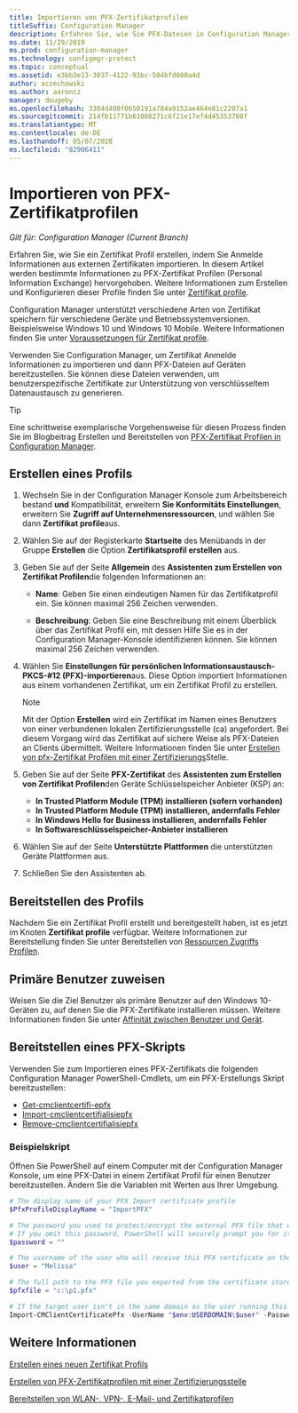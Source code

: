 ```yaml
---
title: Importieren von PFX-Zertifikatprofilen
titleSuffix: Configuration Manager
description: Erfahren Sie, wie Sie PFX-Dateien in Configuration Manager verwenden, um benutzerspezifische Zertifikate zu generieren, die den verschlüsselten Datenaustausch unterstützen.
ms.date: 11/29/2019
ms.prod: configuration-manager
ms.technology: configmgr-protect
ms.topic: conceptual
ms.assetid: e3bb3e13-3037-4122-93bc-504bfd080a4d
author: aczechowski
ms.author: aaroncz
manager: dougeby
ms.openlocfilehash: 3304d480f0650191a784a9152ae464e81c2207a1
ms.sourcegitcommit: 214fb11771b61008271c6f21e17ef4d45353788f
ms.translationtype: MT
ms.contentlocale: de-DE
ms.lasthandoff: 05/07/2020
ms.locfileid: "82906411"
---
```

# <a name="import-pfx-certificate-profiles"></a>Importieren von PFX-Zertifikatprofilen

*Gilt für: Configuration Manager (Current Branch)*

Erfahren Sie, wie Sie ein Zertifikat Profil erstellen, indem Sie Anmelde Informationen aus externen Zertifikaten importieren. In diesem Artikel werden bestimmte Informationen zu PFX-Zertifikat Profilen (Personal Information Exchange) hervorgehoben. Weitere Informationen zum Erstellen und Konfigurieren dieser Profile finden Sie unter [Zertifikat profile](../../protect/deploy-use/introduction-to-certificate-profiles.md).

Configuration Manager unterstützt verschiedene Arten von Zertifikat speichern für verschiedene Geräte und Betriebssystemversionen. Beispielsweise Windows 10 und Windows 10 Mobile. Weitere Informationen finden Sie unter [Voraussetzungen für Zertifikat profile](../../protect/plan-design/prerequisites-for-certificate-profiles.md).

Verwenden Sie Configuration Manager, um Zertifikat Anmelde Informationen zu importieren und dann PFX-Dateien auf Geräten bereitzustellen. Sie können diese Dateien verwenden, um benutzerspezifische Zertifikate zur Unterstützung von verschlüsseltem Datenaustausch zu generieren.

> [!TIP]  
> Eine schrittweise exemplarische Vorgehensweise für diesen Prozess finden Sie im Blogbeitrag Erstellen und Bereitstellen von [PFX-Zertifikat Profilen in Configuration Manager](https://docs.microsoft.com/archive/blogs/karanrustagi/how-to-create-and-deploy-pfx-certificate-profiles-in-configuration-manager).  

## <a name="create-a-profile"></a>Erstellen eines Profils

1. Wechseln Sie in der Configuration Manager Konsole zum Arbeitsbereich bestand **und** Kompatibilität, erweitern **Sie Konformitäts Einstellungen**, erweitern Sie **Zugriff auf Unternehmensressourcen**, und wählen Sie dann **Zertifikat profile**aus.

1. Wählen Sie auf der Registerkarte **Startseite** des Menübands in der Gruppe **Erstellen** die Option **Zertifikatsprofil erstellen** aus.

1. Geben Sie auf der Seite **Allgemein** des **Assistenten zum Erstellen von Zertifikat Profilen**die folgenden Informationen an:  

    - **Name**: Geben Sie einen eindeutigen Namen für das Zertifikatprofil ein. Sie können maximal 256 Zeichen verwenden.  

    - **Beschreibung**: Geben Sie eine Beschreibung mit einem Überblick über das Zertifikat Profil ein, mit dessen Hilfe Sie es in der Configuration Manager-Konsole identifizieren können. Sie können maximal 256 Zeichen verwenden.  

1. Wählen Sie **Einstellungen für persönlichen Informationsaustausch-PKCS-#12 (PFX)-importieren**aus. Diese Option importiert Informationen aus einem vorhandenen Zertifikat, um ein Zertifikat Profil zu erstellen.

    > [!NOTE]
    > Mit der Option **Erstellen** wird ein Zertifikat im Namen eines Benutzers von einer verbundenen lokalen Zertifizierungsstelle (ca) angefordert. Bei diesem Vorgang wird das Zertifikat auf sichere Weise als PFX-Dateien an Clients übermittelt. Weitere Informationen finden Sie unter [Erstellen von pfx-Zertifikat Profilen mit einer Zertifizierungs](create-pfx-certificate-profiles.md)Stelle.

1. Geben Sie auf der Seite **PFX-Zertifikat** des **Assistenten zum Erstellen von Zertifikat Profilen**den Geräte Schlüsselspeicher Anbieter (KSP) an:

    - **In Trusted Platform Module (TPM) installieren (sofern vorhanden)**  
    - **In Trusted Platform Module (TPM) installieren, andernfalls Fehler**
    - **In Windows Hello for Business installieren, andernfalls Fehler**
    - **In Softwareschlüsselspeicher-Anbieter installieren**

1. Wählen Sie auf der Seite **Unterstützte Plattformen** die unterstützten Geräte Plattformen aus.

1. Schließen Sie den Assistenten ab.

## <a name="deploy-the-profile"></a>Bereitstellen des Profils

Nachdem Sie ein Zertifikat Profil erstellt und bereitgestellt haben, ist es jetzt im Knoten **Zertifikat profile** verfügbar. Weitere Informationen zur Bereitstellung finden Sie unter Bereitstellen von [Ressourcen Zugriffs Profilen](../../protect/deploy-use/deploy-wifi-vpn-email-cert-profiles.md).

## <a name="assign-primary-users"></a>Primäre Benutzer zuweisen

Weisen Sie die Ziel Benutzer als primäre Benutzer auf den Windows 10-Geräten zu, auf denen Sie die PFX-Zertifikate installieren müssen. Weitere Informationen finden Sie unter [Affinität zwischen Benutzer und Gerät](../../apps/deploy-use/link-users-and-devices-with-user-device-affinity.md).

## <a name="provision-a-create-pfx-script"></a>Bereitstellen eines PFX-Skripts

Verwenden Sie zum Importieren eines PFX-Zertifikats die folgenden Configuration Manager PowerShell-Cmdlets, um ein PFX-Erstellungs Skript bereitzustellen:

- [Get-cmclientcertifi-epfx](https://docs.microsoft.com/powershell/module/configurationmanager/get-cmclientcertificatepfx?view=sccm-ps)
- [Import-cmclientcertifialisiepfx](https://docs.microsoft.com/powershell/module/configurationmanager/import-cmclientcertificatepfx?view=sccm-ps)
- [Remove-cmclientcertifialisiepfx](https://docs.microsoft.com/powershell/module/configurationmanager/remove-cmclientcertificatepfx?view=sccm-ps)

### <a name="example-script"></a>Beispielskript

Öffnen Sie PowerShell auf einem Computer mit der Configuration Manager Konsole, um eine PFX-Datei in einem Zertifikat Profil für einen Benutzer bereitzustellen. Ändern Sie die Variablen mit Werten aus Ihrer Umgebung.

``` PowerShell
# The display name of your PFX Import certificate profile
$PfxProfileDisplayName = "ImportPFX"

# The password you used to protect/encrypt the external PFX file that was created/exported from your certificate storage provider
# If you omit this password, PowerShell will securely prompt you for it. You can specify it as a parameter for process automation.
$password = ""

# The username of the user who will receive this PFX certificate on their device
$user = "Melissa"

# The full path to the PFX file you exported from the certificate store
$pfxfile = "c:\p1.pfx"

# If the target user isn't in the same domain as the user running this script, specify a different domain
Import-CMClientCertificatePfx -UserName "$env:USERDOMAIN\$user" -Password (ConvertTo-SecureString -String $password -AsPlainText -Force) -CertificateProfilePfx (Get-CMCertificateProfilePfx -Fast -Name $PfxProfileDisplayName) -Path $pfxfile
```

## <a name="see-also"></a>Weitere Informationen

[Erstellen eines neuen Zertifikat Profils](../../protect/deploy-use/create-certificate-profiles.md)

[Erstellen von PFX-Zertifikatprofilen mit einer Zertifizierungsstelle](create-pfx-certificate-profiles.md)

[Bereitstellen von WLAN-, VPN-, E-Mail- und Zertifikatprofilen](../../protect/deploy-use/deploy-wifi-vpn-email-cert-profiles.md)
